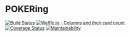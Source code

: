 # POKERing

[![Build Status](https://travis-ci.org/notmarkmiranda/pokering.svg?branch=master)](https://travis-ci.org/notmarkmiranda/pokering)
[![Waffle.io - Columns and their card count](https://badge.waffle.io/notmarkmiranda/pokering.svg?columns=all)](https://waffle.io/notmarkmiranda/pokering)
[![Coverage Status](https://coveralls.io/repos/github/notmarkmiranda/pokering/badge.svg?branch=master)](https://coveralls.io/github/notmarkmiranda/pokering?branch=master)
[![Maintainability](https://api.codeclimate.com/v1/badges/96b283a09ae37cf7fdef/maintainability)](https://codeclimate.com/github/notmarkmiranda/pokering/maintainability)
